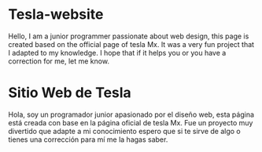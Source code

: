# Tesla-website
Hello, I am a junior programmer passionate about web design, this page is created based on the official page of tesla Mx.
It was a very fun project that I adapted to my knowledge. I hope that if it helps you or you have a correction for me, let me know.


# Sitio Web de Tesla
Hola, soy un programador junior apasionado por el diseño web, esta página está creada con base en la página oficial de tesla Mx. 
Fue un proyecto muy divertido que adapte a mi conocimiento espero que si te sirve de algo o tienes una corrección para mí me la hagas saber.
